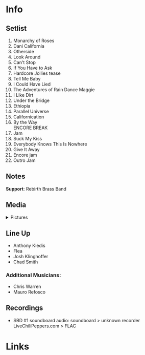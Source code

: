 # Info

## Setlist

1. Monarchy of Roses
2. Dani California
3. Otherside
4. Look Around
5. Can't Stop
6. If You Have to Ask
7. Hardcore Jollies tease
8. Tell Me Baby
9. I Could Have Lied
10. The Adventures of Rain Dance Maggie
11. I Like Dirt
12. Under the Bridge
13. Ethiopia
14. Parallel Universe
15. Californication
16. By the Way
<br> ENCORE BREAK
17. Jam
18. Suck My Kiss
19. Everybody Knows This Is Nowhere
20. Give It Away
21. Encore jam
22. Outro Jam

## Notes

**Support**: Rebirth Brass Band

## Media 

<details>
  <summary>Pictures</summary>
  <!--<img alt="Setlist" title="Setlist" src="_.jpg" height="200" />
  <img alt="Flyer" title="Flyer" src="_.jpg" height="200" />-->
</details>

## Line Up

* Anthony Kiedis
* Flea
* Josh Klinghoffer
* Chad Smith

### Additional Musicians:

* Chris Warren  
* Mauro Refosco

## Recordings

* SBD #1 soundboard audio: soundboard > unknown recorder LiveChiliPeppers.com > FLAC

# Links
